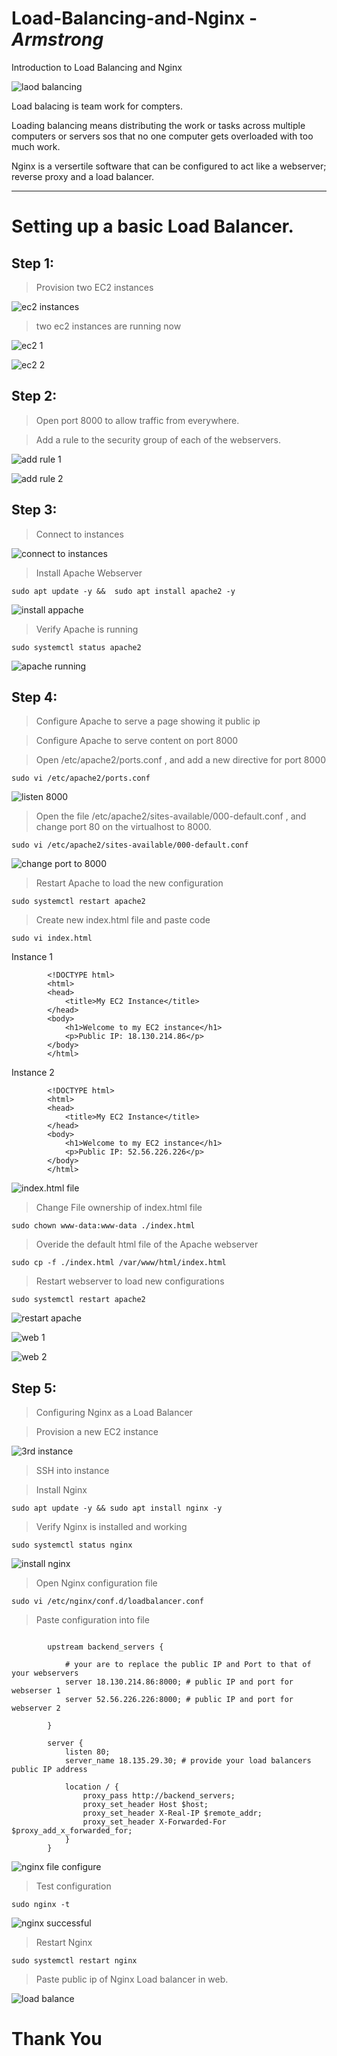 # Load-Balancing-and-Nginx - ***Armstrong***
Introduction to Load Balancing and Nginx

![laod balancing](<images/load balancing.png>)

Load balacing is team work for compters. 

Loading balancing means distributing the work or tasks across multiple computers or servers sos that no one computer gets overloaded with too much work.

Nginx is a versertile software that can be configured to act like a webserver; reverse proxy and a load balancer.


---
# Setting up a basic Load Balancer.

## Step 1:

> Provision two EC2 instances

![ec2 instances](<images/ec2 instances.png>)

> two ec2 instances are running now

![ec2 1](<images/server 1.png>)

![ec2 2](<images/server 2.png>)


## Step 2:


> Open port 8000 to allow traffic from everywhere.

> Add a rule to the security group of each of the webservers.

![add rule 1](<images/add rule 1.png>)

![add rule 2](<images/add rule 2.png>)

## Step 3:

> Connect to instances

![connect to instances](<images/connect to instances.png>)

> Install Apache Webserver

```
sudo apt update -y &&  sudo apt install apache2 -y
```
![install appache](<images/install apache.png>)

> Verify Apache is running

```
sudo systemctl status apache2
```
![apache running](<images/apache running.png>)

## Step 4:

> Configure Apache to serve a page showing it public ip

> Configure Apache to serve content on port 8000

> Open /etc/apache2/ports.conf , and add a new directive for port 8000

```
sudo vi /etc/apache2/ports.conf 
```
![listen 8000](<images/listen 8000.png>)

> Open the file /etc/apache2/sites-available/000-default.conf , and change port 80 on the virtualhost to 8000.

```
sudo vi /etc/apache2/sites-available/000-default.conf
```
![change port to 8000](<images/change to 8000.png>)

> Restart Apache to load the new configuration

```
sudo systemctl restart apache2
```

> Create new index.html file and paste code

```
sudo vi index.html
```
Instance 1
```
        <!DOCTYPE html>
        <html>
        <head>
            <title>My EC2 Instance</title>
        </head>
        <body>
            <h1>Welcome to my EC2 instance</h1>
            <p>Public IP: 18.130.214.86</p>
        </body>
        </html>
```
Instance 2
```
        <!DOCTYPE html>
        <html>
        <head>
            <title>My EC2 Instance</title>
        </head>
        <body>
            <h1>Welcome to my EC2 instance</h1>
            <p>Public IP: 52.56.226.226</p>
        </body>
        </html>
```
![index.html file](<images/index.html file.png>)

> Change File ownership of index.html file

```
sudo chown www-data:www-data ./index.html
```

> Overide the default html file of the Apache webserver

```
sudo cp -f ./index.html /var/www/html/index.html
```

> Restart webserver to load new configurations

```
sudo systemctl restart apache2
```
![restart apache](<images/restart apache.png>)

![web 1](<images/web 1.png>)

![web 2](<images/web 2.png>)

## Step 5:

> Configuring Nginx as a Load Balancer

> Provision a new EC2 instance

![3rd instance](<images/3rd instance.png>)

>SSH into instance

> Install Nginx

```
sudo apt update -y && sudo apt install nginx -y
```

> Verify Nginx is installed and working

```
sudo systemctl status nginx
```
![install nginx](<images/instal nginx.png>)


> Open Nginx configuration file

```
sudo vi /etc/nginx/conf.d/loadbalancer.conf
```
> Paste configuration into file

```
        
        upstream backend_servers {

            # your are to replace the public IP and Port to that of your webservers
            server 18.130.214.86:8000; # public IP and port for webserser 1
            server 52.56.226.226:8000; # public IP and port for webserver 2

        }

        server {
            listen 80;
            server_name 18.135.29.30; # provide your load balancers public IP address

            location / {
                proxy_pass http://backend_servers;
                proxy_set_header Host $host;
                proxy_set_header X-Real-IP $remote_addr;
                proxy_set_header X-Forwarded-For $proxy_add_x_forwarded_for;
            }
        }
```

![nginx file configure](<images/nginx file configure.png>)

> Test configuration

```
sudo nginx -t
```
![nginx successful](<images/nginx successful.png>)

> Restart Nginx

```
sudo systemctl restart nginx
```

> Paste public ip of Nginx Load balancer in web.

![load balance](<images/final result.png>)

# Thank You
